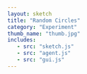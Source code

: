 ```yaml
---
layout: sketch
title: "Random Circles" 
category: "Experiment" 
thumb_name: "thumb.jpg"
includes:
   - src: "sketch.js"
   - src: "agent.js"
   - src: "gui.js"
---
```


<!-- 

  You can change the title, category and thumb as you like 
  (just make sure the folder contain a jpg for the thumb with the correct name)
  Do not change the first line "layout: sketch"

  If you need to customize this html page:
    1) delete the line "layout: sketch"
    2) copy the content of "/_layouts/sketch.html" below. 
    Make sure to leave one line of space between the markup above and the html code

-->